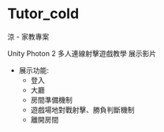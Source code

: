 # Tutor_cold
涼 - 家教專案

Unity Photon 2 多人連線射擊遊戲教學 展示影片
- 展示功能:
  - 登入
  - 大廳
  - 房間準備機制
  - 遊戲場地對戰射擊、勝負判斷機制
  - 離開房間
